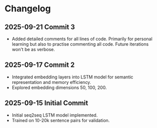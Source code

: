 # Changelog

## 2025-09-21 Commit 3
- Added detailed comments for all lines of code. Primarily for personal learning but also to practise commenting all code. Future iterations won't be as verbose. 

## 2025-09-17 Commit 2
- Integrated embedding layers into LSTM model for semantic representation and memory efficiency.
- Explored embedding dimensions 50, 100, 200.

## 2025-09-15 Initial Commit
- Initial seq2seq LSTM model implemented.
- Trained on 10-20k sentence pairs for validation.
